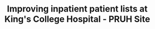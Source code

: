 ---
hackday: 09-cardiff
summary: '(not presenting) Current situation: when patient is admitted to medical
  division, their details are added to excel spreadsheet called the take list. The
  next day this is renamed Post take list and patient details are also copied on the
  white board in AMU during MDT meeting. The day after, those patients that haven''t
  been discharged are copied on a AMU Team list. From there, they are transferred
  to general wards, and their details added to the respective Ward list. On Friday,
  some patient details are transcribed to the on call list. All these lists are hosted
  on shared excel files, which are stored on a shared folder accessible without password
  from any trust PC. Problems: - Information at risk of confidentiality breach - High
  risk of error, as multiple lists not updated simultaneously, and patient details
  have to be rewritten several times during course of admission.  - Time consuming
  Solution: - Explored different existing solutions and will bring these back to hospital
  IT team to make a start on business case to implement new solution. Ideal solution:
  fully integrated patient list, containing all relevant information about the patient
  (demographics, medical background and diagnosis, pending jobs, investigations, etc).
  The list has tailored views depending who accesses it and is hosted on secure servers,
  accessible via individual log in. Patient information migrates across different
  wards as the patient moves through the hospital until they are discharged. '
team:
- Dr Emanuele Garbelli
- Dr Pablo Kostelec
title: 'Improving inpatient patient lists at King''s College Hospital - PRUH Site'
---